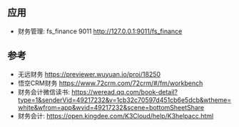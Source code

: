 ## 应用

- 财务管理:      fs_finance                  9011       http://127.0.0.1:9011/fs_finance

## 参考

- 无远财务 https://previewer.wuyuan.io/proj/18250﻿  
- 悟空CRM财务 https://www.72crm.com/72crm/#/fm/workbench 
- 财务会计微信读书: https://weread.qq.com/book-detail?type=1&senderVid=49217232&v=1cb32c70597d451cb6e5dcb&wtheme=white&wfrom=app&wvid=49217232&scene=bottomSheetShare
- 财务会计: https://open.kingdee.com/K3Cloud/help/K3helpacc.html

